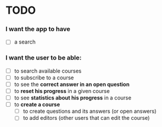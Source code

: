 # TODO

### I want the app to have
- [ ] a search 

### I want the user to be able:
- [ ] to search available courses
- [ ] to subscribe to a course 
- [ ] to see the **correct answer in an open question**
- [ ] to **reset his progress** in a given course
- [ ] to see **statistics about his progress** in a course
- [ ] to **create a course**
  - [ ] to create questions and its answers (or open answers)
  - [ ] to add editors (other users that can edit the course)
